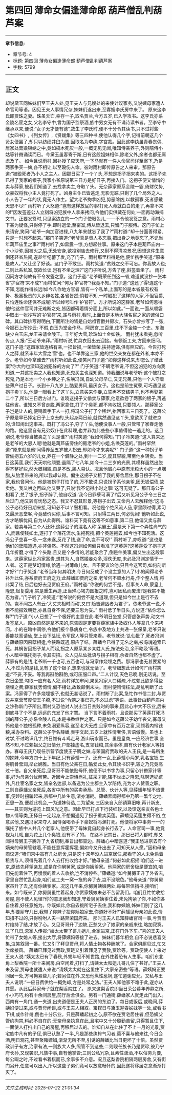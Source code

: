 # 第四回 薄命女偏逢薄命郎 葫芦僧乱判葫芦案

---

**章节信息:**
- 章节号: 4
- 标题: 第四回 薄命女偏逢薄命郎 葫芦僧乱判葫芦案
- 字数: 5799

---

## 正文

却说黛玉同姊妹们至王夫人处,见王夫人与兄嫂处的来使计议家务,又说姨母家遭人命官司等语。因见王夫人事情冗杂,姊妹们遂出来,至寡嫂李氏房中来了。
原来这李氏即贾珠之妻。珠虽夭亡,幸存一子,取名贾兰,今方五岁,已入学攻书。这李氏亦系金陵名宦之女,父名李守中,曾为国子监祭酒,族中男女无有不诵诗读书者。至李守中继承以来,便说:“女子无才便有德”,故生了李氏时,便不十分令其读书,只不过将些《女四书》,《列女传》,《贤媛集》等三四种书,使他认得几个字,记得前朝这几个贤女便罢了,却只以纺绩井臼为要,因取名为李纨,字宫裁。因此这李纨虽青春丧偶,居家处膏粱锦绣之中,竟如槁木死灰一般,一概无见无闻,唯知侍亲养子,外则陪侍小姑等针黹诵读而已。今黛玉虽客寄于斯,日有这般姐妹相伴,除老父外,余者也都无庸虑及了。
如今且说雨村,因补授了应天府,一下马就有一件人命官司详至案下,乃是两家争买一婢,各不相让,以至殴伤人命。彼时雨村即传原告之人来审。那原告道:“被殴死者乃小人之主人。因那日买了一个丫头,不想是拐子拐来卖的。这拐子先已得了我家的银子,我家小爷原说第三日方是好日子,再接入门。这拐子便又悄悄的卖与薛家,被我们知道了,去找拿卖主,夺取丫头。无奈薛家原系金陵一霸,倚财仗势,众豪奴将我小主人竟打死了。凶身主仆已皆逃走,无影无踪,只剩了几个局外之人。小人告了一年的状,竟无人作主。望大老爷拘拿凶犯,剪恶除凶,以救孤寡,死者感戴天恩不尽!”
雨村听了大怒道:“岂有这样放屁的事!打死人命就白白的走了,再拿不来的!”因发签差公人立刻将凶犯族中人拿来拷问,令他们实供藏在何处;一面再动海捕文书。正要发签时,只见案边立的一个门子使眼色儿,——不令他发签之意。雨村心下甚为疑怪,只得停了手,即时退堂,至密室,侍从皆退去,只留门子服侍。这门子忙上来请安,笑问:“老爷一向加官进禄,八九年来就忘了我了?”雨村道:“却十分面善得紧,只是一时想不起来。”那门子笑道:“老爷真是贵人多忘事,把出身之地竟忘了,不记当年葫芦庙里之事?”雨村听了,如雷震一惊,方想起往事。原来这门子本是葫芦庙内一个小沙弥,因被火之后,无处安身,欲投别庙去修行,又耐不得清凉景况,因想这件生意倒还轻省热闹,遂趁年纪蓄了发,充了门子。雨村那里料得是他,便忙携手笑道:“原来是故人。”又让坐了好谈。这门子不敢坐。雨村笑道:“贫贱之交不可忘。你我故人也;二则此系私室,既欲长谈,岂有不坐之理?”这门子听说,方告了座,斜签着坐了。
雨村因问方才何故有不令发签之意。这门子道:“老爷既荣任到这一省,难道就没抄一张本省‘护官符’来不成?”雨村忙问:“何为‘护官符’?我竟不知。”门子道:“这还了得!连这个不知,怎能作得长远!如今凡作地方官者,皆有一个私单,上面写的是本省最有权有势、极富极贵的大乡绅名姓,各省皆然;倘若不知,一时触犯了这样的人家,不但官爵,只怕连性命还保不成呢!所以绰号叫作‘护官符’。方才所说的这薛家,老爷如何惹得他!他这件官司并无难断之处,皆因都碍着情分面上,所以如此。”一面说,一面从顺袋中取出一张抄写的‘护官符’来,递与雨村,看时,上面皆是本地大族名宦之家的谚俗口碑。其口碑排写得明白,下面所注的皆是自始祖官爵并房次。石头亦曾抄写了一张,今据石上所抄云:
不假,白玉为堂金作马。阿房宫,三百里,住不下金陵一个史。东海缺少白玉床,龙王来请金陵王。丰年好大雪,珍珠如土金如铁。
雨村犹未看完,忽听传点,人报:“王老爷来拜。”雨村听说,忙具衣冠出去迎接。有顿饭工夫,方回来细问。这门子道:“这四家皆连络有亲,一损皆损,一荣皆荣,扶持遮饰,俱有照应的。今告打死人之薛,就系丰年大雪之‘雪’也。也不单靠这三家,他的世交亲友在都在外者,本亦不少。老爷如今拿谁去?”雨村听如此说,便笑问门子道:“如你这样说来,却怎么了结此案?你大约也深知这凶犯躲的方向了?”
门子笑道:“不瞒老爷说,不但这凶犯的方向我知道,一并这拐卖之人我也知道,死鬼买主也深知道。待我细说与老爷听:这个被打之死鬼,乃是本地一个小乡绅之子,名唤冯渊,自幼父母早亡,又无兄弟,只他一个人守着些薄产过日子。长到十八九岁上,酷爱男风,最厌女子。这也是前生冤孽,可巧遇见这拐子卖丫头,他便一眼看上了这丫头,立意买来作妾,立誓再不交结男子,也不再娶第二个了,所以三日后方过门。谁晓这拐子又偷卖与薛家,他意欲卷了两家的银子,再逃往他省。谁知又不曾走脱,两家拿住,打了个臭死,都不肯收银,只要领人。那薛家公子岂是让人的,便喝着手下人一打,将冯公子打了个稀烂,抬回家去三日死了。这薛公子原是早已择定日子上京去的,头起身两日前,就偶然遇见这丫头,意欲买了就进京的,谁知闹出这事来。既打了冯公子,夺了丫头,他便没事人一般,只管带了家眷走他的路。他这里自有兄弟奴仆在此料理,也并非为此些些小事值得他一逃走的。这且别说,老爷你当被卖之丫头是谁?”雨村笑道:“我如何得知。”门子冷笑道:“这人算来还是老爷的大恩人呢!他就是葫芦庙旁住的甄老爷的小姐,名唤英莲的。”雨村罕然道:“原来就是他!闻得养至五岁被人拐去,却如今才来卖呢?”
门子道:“这一种拐子单管偷拐五六岁的儿女,养在一个僻静之处,到十一二岁,度其容貌,带至他乡转卖。当日这英莲,我们天天哄他顽耍;虽隔了七八年,如今十二三岁的光景,其模样虽然出脱得齐整好些,然大概相貌,自是不改,熟人易认。况且他眉心中原有米粒大小的一点胭脂,从胎里带来的,所以我却认得。偏生这拐子又租了我的房舍居住,那日拐子不在家,我也曾问他。他是被拐子打怕了的,万不敢说,只说拐子系他亲爹,因无钱偿债,故卖他。我又哄之再四,他又哭了,只说‘我不记得小时之事!’这可无疑了。那日冯公子相看了,兑了银子,拐子醉了,他自叹道:‘我今日罪孽可满了!’后又听见冯公子令三日之后过门,他又转有忧愁之态。我又不忍其形景,等拐子出去,又命内人去解释他:‘这冯公子必待好日期来接,可知必不以丫鬟相看。况他是个绝风流人品,家里颇过得,素习又最厌恶堂客,今竟破价买你,后事不言可知。只耐得三两日,何必忧闷!’他听如此说,方才略解忧闷,自为从此得所。谁料天下竟有这等不如意事,第二日,他偏又卖与薛家。若卖与第二个人还好,这薛公子的混名人称‘呆霸王’,最是天下第一个弄性尚气的人,而且使钱如土,遂打了个落花流水,生拖死拽,把个英莲拖去,如今也不知死活。这冯公子空喜一场,一念未遂,反花了钱,送了命,岂不可叹!”
雨村听了,亦叹道:“这也是他们的孽障遭遇,亦非偶然。不然这冯渊如何偏只看准了这英莲?这英莲受了拐子这几年折磨,才得了个头路,且又是个多情的,若能聚合了,倒是件美事,偏又生出这段事来。这薛家纵比冯家富贵,想其为人,自然姬妾众多,淫佚无度,未必及冯渊定情于一人者。这正是梦幻情缘,恰遇一对薄命儿女。且不要议论他,只目今这官司,如何剖断才好?”门子笑道:“老爷当年何其明决,今日何反成了个没主意的人了!小的闻得老爷补升此任,亦系贾府王府之力;此薛蟠即贾府之亲,老爷何不顺水行舟,作个整人情,将此案了结,日后也好去见贾府王府。”雨村道:“你说的何尝不是。但事关人命,蒙皇上隆恩,起复委用,实是重生再造,正当殚心竭力图报之时,岂可因私而废法?是我实不能忍为者。”门子听了,冷笑道:“老爷说的何尝不是大道理,但只是如今世上是行不去的。岂不闻古人有云:‘大丈夫相时而动’,又曰‘趋吉避凶者为君子’。依老爷这一说,不但不能报效朝廷,亦且自身不保,还要三思为妥。”
雨村低了半日头,方说道:“依你怎么样?”门子道:“小人已想了一个极好的主意在此:老爷明日坐堂,只管虚张声势,动文书发签拿人。原凶自然是拿不来的,原告固是定要将薛家族中及奴仆人等拿几个来拷问。小的在暗中调停,令他们报个暴病身亡,令族中及地方上共递一张保呈,老爷只说善能扶鸾请仙,堂上设下乩坛,令军民人等只管来看。老爷就说:‘乩仙批了,死者冯渊与薛蟠原因夙孽相逢,今狭路既遇,原应了结。薛蟠今已得了无名之病,被冯魂追索已死。其祸皆因拐子某人而起,拐之人原系某乡某姓人氏,按法处治,余不略及’等语。小人暗中嘱托拐子,令其实招。众人见乩仙批语与拐子相符,余者自然也都不虚了。薛家有的是钱,老爷断一千也可,五百也可,与冯家作烧埋之费。那冯家也无甚要紧的人,不过为的是钱,见有了这个银子,想来也就无话了。老爷细想此计如何?”雨村笑道:“不妥,不妥。等我再斟酌斟酌,或可压服口声。”二人计议,天色已晚,别无话说。至次日坐堂,勾取一应有名人犯,雨村详加审问,果见冯家人口稀疏,不过赖此欲多得些烧埋之费;薛家仗势倚情,偏不相让,故致颠倒未决。雨村便徇情枉法,胡乱判断了此案。冯家得了许多烧埋银子,也就无甚话说了。雨村断了此案,急忙作书信二封,与贾政并京营节度使王子腾,不过说“令甥之事已完,不必过虑”等语。此事皆由葫芦庙内之沙弥新门子所出,雨村又恐他对人说出当日贫贱时的事来,因此心中大不乐业,后来到底寻了个不是,远远的充发了他才罢。
当下言不着雨村。且说那买了英莲打死冯渊的薛公子,亦系金陵人氏,本是书香继世之家。只是如今这薛公子幼年丧父,寡母又怜他是个独根孤种,未免溺爱纵容,遂至老大无成,且家中有百万之富,现领着内帑钱粮,采办杂料。这薛公子学名薛蟠,表字文起,五岁上就性情奢侈,言语傲慢。虽也上过学,不过略识几字,终日惟有斗鸡走马,游山玩水而已。虽是皇商,一应经济世事,全然不知,不过赖祖父之旧情分,户部挂虚名,支领钱粮,其余事体,自有伙计老家人等措办。寡母王氏乃现任京营节度使王子腾之妹,与荣国府贾政的夫人王氏,是一母所生的姊妹,今年方四十上下年纪,只有薛蟠一子。还有一女,比薛蟠小两岁,乳名宝钗,生得肌骨莹润,举止娴雅。当日有他父亲在日,酷爱此女,令其读书识字,较之乃兄竟高过十倍。自父亲死后,见哥哥不能依贴母怀,他便不以书字为事,只留心针黹家计等事,好为母亲分忧解劳。近因今上崇诗尚礼,征采才能,降不世出之隆恩,除聘选妃嫔外,凡仕宦名家之女,皆亲名达部,以备选为公主郡主入学陪侍,充为才人赞善之职。二则自薛蟠父亲死后,各省中所有的买卖承局、总管、伙计人等,见薛蟠年轻不谙世事,便趁时拐骗起来,京都中几处生意,渐亦消耗。薛蟠素闻得都中乃第一繁华之地,正思一游,便趁此机会,一为送妹待选,二为望亲,三因亲自入部销算旧帐,再计新支,——其实则为游览上国风光之意。因此早已打点下行装细软,以及馈送亲友各色土物人情等类,正择日一定起身,不想偏遇见了拐子重卖英莲。薛蟠见英莲生得不俗,立意买他,又遇冯家来夺人,因恃强喝令手下豪奴将冯渊打死。他便将家中事务一一的嘱托了族中人并几个老家人,他便带了母妹竟自起身长行去了。人命官司一事,他竟视为儿戏,自为花上几个臭钱,没有不了的。
在路不记其日。那日已将入都时,却又闻得母舅王子腾升了九省统制,奉旨出都查边。薛蟠心中暗喜道:“我正愁进京去有个嫡亲的母舅管辖着,不能任意挥霍挥霍;偏如今又升出去了,可知天从人愿。”因和母亲商议道:“咱们京中虽有几处房舍,只是这十来年没人进京居住,那看守的人未免偷着租赁与人,须得先着几个人去打扫收拾才好。”他母亲道:“何必如此招摇!咱们这一进京,原该先拜望亲友,或是在你舅舅家,或是你姨爹家。他两家的房舍极是便宜的,咱们先能着住下,再慢慢的着人去收拾,岂不消停些。”薛蟠道:“如今舅舅正升了外省去,家里自然忙乱起身,咱们这工夫一窝一拖的奔了去,岂不没眼色。”他母亲道:“你舅舅家虽升了去,还有你姨爹家。况这几年来,你舅舅姨娘两处,每每带信捎书,接咱们来。如今既来了,你舅舅虽忙着起身,你贾家姨娘未必不苦留我们。咱们且忙忙收拾房屋,岂不使人见怪?你的意思我却知道,守着舅舅姨爹住着,未免拘紧了你,不如你各自住着,好任意施为。你既如此,你自去挑所宅子去住,我和你姨娘,姊妹们别了这几年,却要厮守几日,我带了你妹子投你姨娘家去,你道好不好?”薛蟠见母亲如此说,情知扭不过的,只得吩咐人夫一路奔荣国府来。
那时王夫人已知薛蟠官司一事,亏贾雨村维持了结,才放了心。又见哥哥升了边缺,正愁又少了娘家的亲戚来往,略加寂寞。过了几日,忽家人传报:“姨太太带了哥儿姐儿,合家进京,正在门外下车。”喜的王夫人忙带了女媳人等,接出大厅,将薛姨妈等接了进去。姊妹们暮年相会,自不必说悲喜交集,泣笑叙阔一番。忙又引了拜见贾母,将人情土物各种酬献了。合家俱厮见过,忙又治席接风。
薛蟠已拜见过贾政,贾琏又引着拜见了贾赦,贾珍等。贾政便使人上来对王夫人说:“姨太太已有了春秋,外甥年轻不知世路,在外住着恐有人生事。咱们东北角上梨香院一所十来间房,白空闲着,打扫了,请姨太太和姐儿哥儿住了甚好。”王夫人未及留,贾母也就遣人来说:“请姨太太就在这里住下,大家亲密些”等语。薛姨妈正要同居一处,方可拘紧些儿子;若另住在外,又恐他纵性惹祸,遂忙道谢应允。又私与王夫人说明:“一应日费供给一概免却,方是处常之法。”王夫人知他家不难于此,遂亦从其愿。从此后薛家母子就在梨香院住了。
原来这梨香院即当日荣公暮年养静之所,小小巧巧,约有十余间房屋,前厅后舍俱全。另有一门通街,薛蟠家人就走此门出入。西南有一角门,通一夹道,出夹道便是王夫人正房的东边了。每日或饭后,或晚间,薛姨妈便过来,或与贾母闲谈,或与王夫人相叙。宝钗日与黛玉迎春姊妹等一处,或看书下棋,或作针黹,倒也十分乐业。只是薛蟠起初之心,原不欲在贾宅居住者,但恐姨父管约拘禁,料必不自在的;无奈母亲执意在此,且宅中又十分殷勤苦留,只得暂且住下,一面使人打扫出自己的房屋,再移居过去的。谁知自从在此住了不上一月的光景,贾宅族中凡有的子侄,俱已认熟了一半,凡是那些纨袴气习者,莫不喜与他来往,今日会酒,明日观花,甚至聚赌嫖娼,渐渐无所不至,引诱的薛蟠比当日更坏了十倍。虽然贾政训子有方,治家有法,一则族大人多,照管不到这些;二则现任族长乃是贾珍,彼乃宁府长孙,又现袭职,凡族中事,自有他掌管;三则公私冗杂,且素性潇洒,不以俗务为要,每公暇之时,不过看书着棋而已,余事多不介意。况且这梨香院相隔两层房舍,又有街门另开,任意可以出入,所以这些子弟们竟可以放意畅怀的,因此遂将移居之念渐渐打灭了。

---

*文件生成时间: 2025-07-22 21:01:34*
